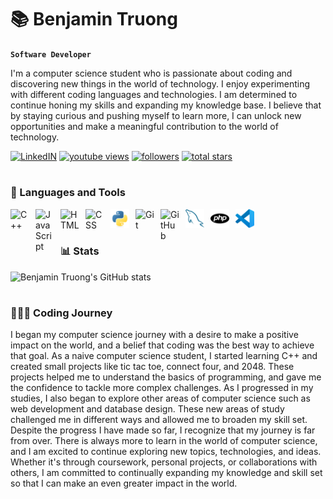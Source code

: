 # 📚 Benjamin Truong
**`Software Developer`**

I'm a computer science student who is passionate about coding and discovering new things in the world of technology. I enjoy experimenting with different coding languages and technologies. I am determined to continue honing my skills and expanding my knowledge base. I believe that by staying curious and pushing myself to learn more, I can unlock new opportunities and make a meaningful contribution to the world of technology.

<p align="left">
      <a href="https://www.linkedin.com/in/benjamin-truong-164861186/" target="_blank">
         <img alt="LinkedIN" title="Subscribe to my YouTube channel" src="https://custom-icon-badges.demolab.com/youtube/channel/subscribers/UC2WHjPDvbE6O328n17ZGcfg?color=%23E05D44&label=SUBSCRIBE&logo=video&logoColor=white&style=for-the-badge&labelColor=CE4630"/></a> 
      <a href="https://www.youtube.com/c/fknight" target="_blank">
         <img alt="youtube views" title="YouTube views" src="https://custom-icon-badges.demolab.com/youtube/channel/views/UC2WHjPDvbE6O328n17ZGcfg?color=%23E1AD0E&logo=eye&logoColor=white&style=for-the-badge&labelColor=C79600"/></a> 
      <a href="https://github.com/ForrestKnight?tab=followers" target="_blank">
         <img alt="followers" title="Follow me on Github" src="https://custom-icon-badges.demolab.com/github/followers/ForrestKnight?color=236ad3&labelColor=1155ba&style=for-the-badge&logo=person-add&label=Follow&logoColor=white"/></a>
      <a href="https://github.com/ForrestKnight?tab=repositories&sort=stargazers" target="_blank">
         <img alt="total stars" title="Total stars on GitHub" src="https://custom-icon-badges.demolab.com/github/stars/ForrestKnight?color=55960c&style=for-the-badge&labelColor=488207&logo=star"/></a>
</p>

#
### 🧰 Languages and Tools


<img align="left" alt="C++" width="30px" style="padding-right:10px;" src="https://cdn.jsdelivr.net/gh/devicons/devicon/icons/cplusplus/cplusplus-line.svg" />
<img align="left" alt="JavaScript" width="30px" style="padding-right:10px;" src="https://cdn.jsdelivr.net/gh/devicons/devicon/icons/javascript/javascript-plain.svg" />
<img align="left" alt="HTML" width="30px" style="padding-right:10px;" src="https://cdn.jsdelivr.net/gh/devicons/devicon/icons/html5/html5-plain.svg" />
<img align="left" alt="CSS" width="30px" style="padding-right:10px;" src="https://cdn.jsdelivr.net/gh/devicons/devicon/icons/css3/css3-plain.svg" />
<img align="left" alt="Python" width="30px" style="padding-right:10px;" src="https://github.com/devicons/devicon/blob/v2.15.1/icons/python/python-original.svg" />
<img align="left" alt="Git" width="30px" style="padding-right:10px;" src="https://cdn.jsdelivr.net/gh/devicons/devicon/icons/git/git-original.svg" />
<img align="left" alt="GitHub" width="30px" style="padding-right:10px;" src="https://cdn.jsdelivr.net/gh/devicons/devicon/icons/github/github-original.svg" />
<img align="left" alt="mySQL" width="30px" style="padding-right:10px;" src="https://github.com/devicons/devicon/blob/v2.15.1/icons/mysql/mysql-plain.svg" />
<img align="left" alt="PHP" width="30px" style="padding-right:10px;" src="https://github.com/devicons/devicon/blob/v2.15.1/icons/php/php-plain.svg" />
<img align="left" alt="PHP" width="30px" style="padding-right:10px;" src="https://github.com/devicons/devicon/blob/v2.15.1/icons/vscode/vscode-original.svg" />   

<br>
<br>


### 📊 Stats

![Benjamin Truong's GitHub stats](https://github-readme-stats.vercel.app/api?username=bngei&show_icons=true&theme=gruvbox)
#


<h3>👨🏻‍💻 Coding Journey</h3></summary>
I began my computer science journey with a desire to make a positive impact on the world, and a belief that coding was the best way to achieve that goal. As a naive computer science student, I started learning C++ and created small projects like tic tac toe, connect four, and 2048. These projects helped me to understand the basics of programming, and gave me the confidence to tackle more complex challenges.
As I progressed in my studies, I also began to explore other areas of computer science such as web development and database design. These new areas of study challenged me in different ways and allowed me to broaden my skill set.
Despite the progress I have made so far, I recognize that my journey is far from over. There is always more to learn in the world of computer science, and I am excited to continue exploring new topics, technologies, and ideas. Whether it's through coursework, personal projects, or collaborations with others, I am committed to continually expanding my knowledge and skill set so that I can make an even greater impact in the world.
